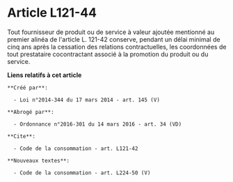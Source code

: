 # Article L121-44

Tout fournisseur de produit ou de service à valeur ajoutée mentionné au premier alinéa de l'article L. 121-42 conserve,
pendant un délai minimal de cinq ans après la cessation des relations contractuelles, les coordonnées de tout prestataire
cocontractant associé à la promotion du produit ou du service.

**Liens relatifs à cet article**

	**Créé par**:

	  - Loi n°2014-344 du 17 mars 2014 - art. 145 (V)

	**Abrogé par**:

	  - Ordonnance n°2016-301 du 14 mars 2016 - art. 34 (VD)

	**Cite**:

	  - Code de la consommation - art. L121-42

	**Nouveaux textes**:

	  - Code de la consommation - art. L224-50 (V)
